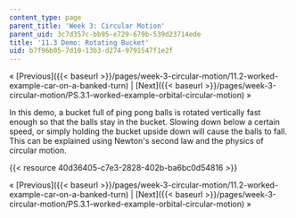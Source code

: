 ```yaml
---
content_type: page
parent_title: 'Week 3: Circular Motion'
parent_uid: 3c7d357c-bb95-e729-679b-539d23714ede
title: '11.3 Demo: Rotating Bucket'
uid: b7f96b05-7d10-13b3-d274-9791547f1e2f
---
```


« [Previous]({{< baseurl >}}/pages/week-3-circular-motion/11.2-worked-example-car-on-a-banked-turn) | [Next]({{< baseurl >}}/pages/week-3-circular-motion/PS.3.1-worked-example-orbital-circular-motion) »

In this demo, a bucket full of ping pong balls is rotated vertically fast enough so that the balls stay in the bucket. Slowing down below a certain speed, or simply holding the bucket upside down will cause the balls to fall. This can be explained using Newton's second law and the physics of circular motion.

{{< resource 40d36405-c7e3-2828-402b-ba6bc0d54816 >}}

« [Previous]({{< baseurl >}}/pages/week-3-circular-motion/11.2-worked-example-car-on-a-banked-turn) | [Next]({{< baseurl >}}/pages/week-3-circular-motion/PS.3.1-worked-example-orbital-circular-motion) »